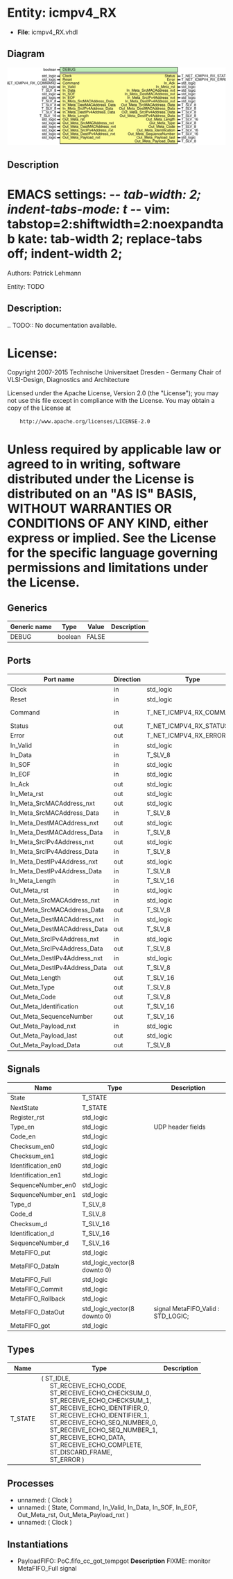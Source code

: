 # Entity: icmpv4_RX

- **File**: icmpv4_RX.vhdl
## Diagram

![Diagram](icmpv4_RX.svg "Diagram")
## Description

 EMACS settings: -*-  tab-width: 2; indent-tabs-mode: t -*-
 vim: tabstop=2:shiftwidth=2:noexpandtab
 kate: tab-width 2; replace-tabs off; indent-width 2;
 =============================================================================
 Authors:				 	Patrick Lehmann

 Entity:				 	TODO

 Description:
 -------------------------------------
 .. TODO:: No documentation available.

 License:
 =============================================================================
 Copyright 2007-2015 Technische Universitaet Dresden - Germany
										 Chair of VLSI-Design, Diagnostics and Architecture

 Licensed under the Apache License, Version 2.0 (the "License");
 you may not use this file except in compliance with the License.
 You may obtain a copy of the License at

		http://www.apache.org/licenses/LICENSE-2.0

 Unless required by applicable law or agreed to in writing, software
 distributed under the License is distributed on an "AS IS" BASIS,
 WITHOUT WARRANTIES OR CONDITIONS OF ANY KIND, either express or implied.
 See the License for the specific language governing permissions and
 limitations under the License.
 =============================================================================
## Generics

| Generic name | Type    | Value | Description |
| ------------ | ------- | ----- | ----------- |
| DEBUG        | boolean | FALSE |             |
## Ports

| Port name                     | Direction | Type                    | Description   |
| ----------------------------- | --------- | ----------------------- | ------------- |
| Clock                         | in        | std_logic               |               |
| Reset                         | in        | std_logic               |               |
| Command                       | in        | T_NET_ICMPV4_RX_COMMAND | CSE interface |
| Status                        | out       | T_NET_ICMPV4_RX_STATUS  |               |
| Error                         | out       | T_NET_ICMPV4_RX_ERROR   |               |
| In_Valid                      | in        | std_logic               | IN port       |
| In_Data                       | in        | T_SLV_8                 |               |
| In_SOF                        | in        | std_logic               |               |
| In_EOF                        | in        | std_logic               |               |
| In_Ack                        | out       | std_logic               |               |
| In_Meta_rst                   | out       | std_logic               |               |
| In_Meta_SrcMACAddress_nxt     | out       | std_logic               |               |
| In_Meta_SrcMACAddress_Data    | in        | T_SLV_8                 |               |
| In_Meta_DestMACAddress_nxt    | out       | std_logic               |               |
| In_Meta_DestMACAddress_Data   | in        | T_SLV_8                 |               |
| In_Meta_SrcIPv4Address_nxt    | out       | std_logic               |               |
| In_Meta_SrcIPv4Address_Data   | in        | T_SLV_8                 |               |
| In_Meta_DestIPv4Address_nxt   | out       | std_logic               |               |
| In_Meta_DestIPv4Address_Data  | in        | T_SLV_8                 |               |
| In_Meta_Length                | in        | T_SLV_16                |               |
| Out_Meta_rst                  | in        | std_logic               | OUT Port      |
| Out_Meta_SrcMACAddress_nxt    | in        | std_logic               |               |
| Out_Meta_SrcMACAddress_Data   | out       | T_SLV_8                 |               |
| Out_Meta_DestMACAddress_nxt   | in        | std_logic               |               |
| Out_Meta_DestMACAddress_Data  | out       | T_SLV_8                 |               |
| Out_Meta_SrcIPv4Address_nxt   | in        | std_logic               |               |
| Out_Meta_SrcIPv4Address_Data  | out       | T_SLV_8                 |               |
| Out_Meta_DestIPv4Address_nxt  | in        | std_logic               |               |
| Out_Meta_DestIPv4Address_Data | out       | T_SLV_8                 |               |
| Out_Meta_Length               | out       | T_SLV_16                |               |
| Out_Meta_Type                 | out       | T_SLV_8                 |               |
| Out_Meta_Code                 | out       | T_SLV_8                 |               |
| Out_Meta_Identification       | out       | T_SLV_16                |               |
| Out_Meta_SequenceNumber       | out       | T_SLV_16                |               |
| Out_Meta_Payload_nxt          | in        | std_logic               |               |
| Out_Meta_Payload_last         | out       | std_logic               |               |
| Out_Meta_Payload_Data         | out       | T_SLV_8                 |               |
## Signals

| Name               | Type                         | Description                                  |
| ------------------ | ---------------------------- | -------------------------------------------- |
| State              | T_STATE                      |                                              |
| NextState          | T_STATE                      |                                              |
| Register_rst       | std_logic                    |                                              |
| Type_en            | std_logic                    |  UDP header fields                           |
| Code_en            | std_logic                    |                                              |
| Checksum_en0       | std_logic                    |                                              |
| Checksum_en1       | std_logic                    |                                              |
| Identification_en0 | std_logic                    |                                              |
| Identification_en1 | std_logic                    |                                              |
| SequenceNumber_en0 | std_logic                    |                                              |
| SequenceNumber_en1 | std_logic                    |                                              |
| Type_d             | T_SLV_8                      |                                              |
| Code_d             | T_SLV_8                      |                                              |
| Checksum_d         | T_SLV_16                     |                                              |
| Identification_d   | T_SLV_16                     |                                              |
| SequenceNumber_d   | T_SLV_16                     |                                              |
| MetaFIFO_put       | std_logic                    |                                              |
| MetaFIFO_DataIn    | std_logic_vector(8 downto 0) |                                              |
| MetaFIFO_Full      | std_logic                    |                                              |
| MetaFIFO_Commit    | std_logic                    |                                              |
| MetaFIFO_Rollback  | std_logic                    |                                              |
| MetaFIFO_DataOut   | std_logic_vector(8 downto 0) | 	signal MetaFIFO_Valid									: STD_LOGIC;  |
| MetaFIFO_got       | std_logic                    |                                              |
## Types

| Name    | Type                                                                                                                                                                                                                                                                                                                                                                                                                                                                                                                                                                                                                                                                                                       | Description |
| ------- | ---------------------------------------------------------------------------------------------------------------------------------------------------------------------------------------------------------------------------------------------------------------------------------------------------------------------------------------------------------------------------------------------------------------------------------------------------------------------------------------------------------------------------------------------------------------------------------------------------------------------------------------------------------------------------------------------------------- | ----------- |
| T_STATE | ( ST_IDLE,<br><span style="padding-left:20px"> ST_RECEIVE_ECHO_CODE,<br><span style="padding-left:20px"> ST_RECEIVE_ECHO_CHECKSUM_0,<br><span style="padding-left:20px"> ST_RECEIVE_ECHO_CHECKSUM_1,<br><span style="padding-left:20px"> ST_RECEIVE_ECHO_IDENTIFIER_0,<br><span style="padding-left:20px"> ST_RECEIVE_ECHO_IDENTIFIER_1,<br><span style="padding-left:20px"> ST_RECEIVE_ECHO_SEQ_NUMBER_0,<br><span style="padding-left:20px"> ST_RECEIVE_ECHO_SEQ_NUMBER_1,<br><span style="padding-left:20px"> ST_RECEIVE_ECHO_DATA,<br><span style="padding-left:20px"> ST_RECEIVE_ECHO_COMPLETE,<br><span style="padding-left:20px"> ST_DISCARD_FRAME,<br><span style="padding-left:20px"> ST_ERROR )  |             |
## Processes
- unnamed: ( Clock )
- unnamed: ( State, Command, In_Valid, In_Data, In_SOF, In_EOF, Out_Meta_rst, Out_Meta_Payload_nxt )
- unnamed: ( Clock )
## Instantiations

- PayloadFIFO: PoC.fifo_cc_got_tempgot
**Description**
 FIXME: monitor MetaFIFO_Full signal

